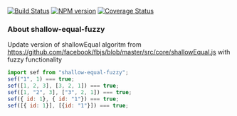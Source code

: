 [![Build Status](https://travis-ci.org/lexich/shallow-equal-fuzzy.svg)](https://travis-ci.org/lexich/shallow-equal-fuzzy)
[![NPM version](https://badge.fury.io/js/shallow-equal-fuzzy.svg)](http://badge.fury.io/js/shallow-equal-fuzzy)
[![Coverage Status](https://coveralls.io/repos/lexich/shallow-equal-fuzzy/badge.png?branch=master)](https://coveralls.io/r/lexich/shallow-equal-fuzzy?branch=master)

### About shallow-equal-fuzzy
Update version of shallowEqual algoritm from https://github.com/facebook/fbjs/blob/master/src/core/shallowEqual.js with fuzzy functionality

```js
import sef from "shallow-equal-fuzzy";
sef("1", 1) === true;
sef([1, 2, 3], [3, 2, 1]) === true;
sef([1, "2", 3], ["3", 2, 1]) === true;
sef({ id: 1}, { id: "1"}) === true;
sef([{ id: 1}], [{id: "1"}]) === true;
```
